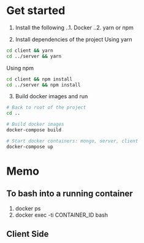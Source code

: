 # Get started
1. Install the following
..1. Docker
..2. yarn or npm 

2. Install dependencies of the project
Using yarn
```bash
cd client && yarn
cd ../server && yarn
```

Using npm
```bash
cd client && npm install
cd ../server && npm install
```

3. Build docker images and run
```bash
# Back to root of the project
cd ..

# Build docker images
docker-compose build

# Start docker containers: mongo, server, client
docker-compose up
```

# Memo
## To bash into a running container
1. docker ps
2. docker exec -ti CONTAINER_ID bash

## Client Side
